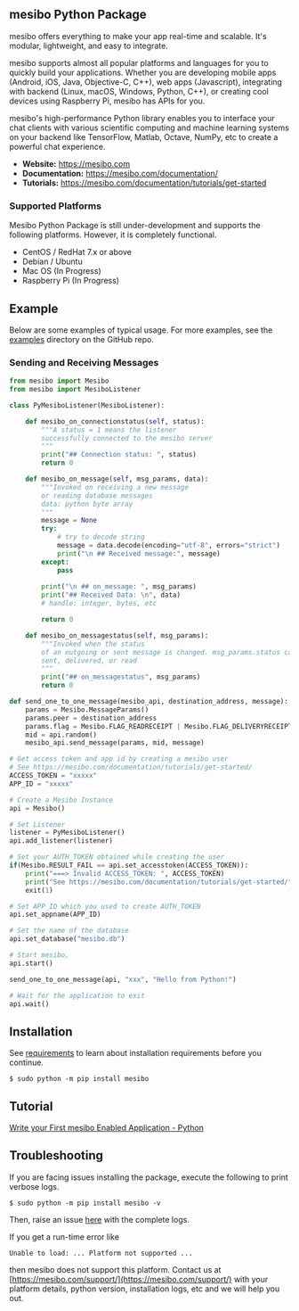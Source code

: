 ## mesibo Python Package 

mesibo offers everything to make your app real-time and scalable. It's modular, lightweight, and easy to integrate.

mesibo supports almost all popular platforms and languages for you to quickly build your applications. Whether you are developing mobile apps (Android, iOS, Java, Objective-C, C++), web apps (Javascript), integrating with backend (Linux, macOS, Windows, Python, C++), or creating cool devices using Raspberry Pi, mesibo has APIs for you.

mesibo's high-performance Python library enables you to interface your chat clients with various scientific computing and machine learning systems on your backend like TensorFlow, Matlab, Octave, NumPy, etc to create a powerful chat experience.

- **Website:** https://mesibo.com
- **Documentation:** https://mesibo.com/documentation/
- **Tutorials:** https://mesibo.com/documentation/tutorials/get-started

### Supported Platforms
Mesibo Python Package is still under-development and supports the following platforms. However, it is completely functional.
- CentOS / RedHat 7.x or above
- Debian / Ubuntu
- Mac OS (In Progress)
- Raspberry Pi (In Progress)

## Example
Below are some examples of typical usage. For more examples, see the [examples](https://github.com/mesibo/python/tree/master/examples) directory on the GitHub repo.

### Sending and Receiving Messages
```python
from mesibo import Mesibo
from mesibo import MesiboListener

class PyMesiboListener(MesiboListener):

    def mesibo_on_connectionstatus(self, status):
        """A status = 1 means the listener 
        successfully connected to the mesibo server
        """
        print("## Connection status: ", status)
        return 0

    def mesibo_on_message(self, msg_params, data):
        """Invoked on receiving a new message 
        or reading database messages
        data: python byte array 
        """
        message = None
        try:
            # try to decode string
            message = data.decode(encoding="utf-8", errors="strict") 
            print("\n ## Received message:", message)
        except:
            pass
        
        print("\n ## on_message: ", msg_params)
        print("## Received Data: \n", data)
        # handle: integer, bytes, etc

        return 0

    def mesibo_on_messagestatus(self, msg_params):
        """Invoked when the status 
        of an outgoing or sent message is changed. msg_params.status can be
        sent, delivered, or read
        """
        print("## on_messagestatus", msg_params)
        return 0

def send_one_to_one_message(mesibo_api, destination_address, message):
    params = Mesibo.MessageParams()
    params.peer = destination_address
    params.flag = Mesibo.FLAG_READRECEIPT | Mesibo.FLAG_DELIVERYRECEIPT
    mid = api.random()
    mesibo_api.send_message(params, mid, message)

# Get access token and app id by creating a mesibo user
# See https://mesibo.com/documentation/tutorials/get-started/
ACCESS_TOKEN = "xxxxx"
APP_ID = "xxxxx"

# Create a Mesibo Instance
api = Mesibo()

# Set Listener
listener = PyMesiboListener()
api.add_listener(listener)

# Set your AUTH_TOKEN obtained while creating the user 
if(Mesibo.RESULT_FAIL == api.set_accesstoken(ACCESS_TOKEN)):
    print("===> Invalid ACCESS_TOKEN: ", ACCESS_TOKEN)
    print("See https://mesibo.com/documentation/tutorials/get-started/")
    exit(1) 

# Set APP_ID which you used to create AUTH_TOKEN
api.set_appname(APP_ID)

# Set the name of the database
api.set_database("mesibo.db")

# Start mesibo, 
api.start()

send_one_to_one_message(api, "xxx", "Hello from Python!")

# Wait for the application to exit
api.wait()
```

## Installation
See [requirements](https://mesibo.com/documentation/install/python/#requirements) to learn about installation requirements before you continue.
```
$ sudo python -m pip install mesibo
```
## Tutorial
[Write your First mesibo Enabled Application - Python](https://mesibo.com/documentation/tutorials/get-started/python)

## Troubleshooting
If you are facing issues installing the package, execute the following to print verbose logs. 
```
$ sudo python -m pip install mesibo -v
```
Then, raise an issue [here](https://github.com/mesibo/python/issues) with the complete logs.

If you get a run-time error like
```
Unable to load: ... Platform not supported ...  
```
then mesibo does not support this platform. Contact us at [https://mesibo.com/support/](https://mesibo.com/support/) with your platform details, python version, installation logs, etc and we will help you out.
